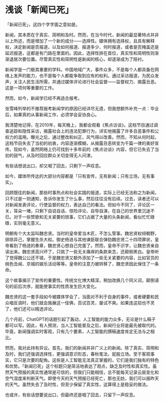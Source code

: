 # 浅谈「新闻已死」

「新闻已死」，这四个字字面之意如是。

新闻，其本质在于真实、简明和及时。然而，在当今时代，新闻的最显著特点并非以上所述，而是增加了一个新的成分——选择性。媒体拥有选择权，且具有解释权，决定新闻是否报道，以及如何报道、报道多少、何时报道，或者是否掩盖还是延迟报道，这都是有门路在里面的。因此，选择性排在首位，真实性和简明性则渐渐退居次要位置。尽管真实性和简明性是新闻的核心，却逐渐成为了陪衬。

新闻学是一门极其重要的学科。中国地域广大，事件众多，不是每个人都具备在网络上发声的能力，也不是每个人都能争取到应有的权利。通过采访报道，为民众发声，关注人民生活所需，并通过媒体评论进行社会监督——监督权力、揭露丑恶。这是一项何等重要的工作。

然而，如今，新闻学已经不再适合报考。

张雪峰列举的不推荐报考新闻学的原因已经详尽无遗，但我想额外补充一点：毕业后，如果真的从事新闻工作，必须学会妥协良心。

我清楚地记得，在2010年，每天晚上，我都会观看《焦点访谈》。这档节目通过调查追踪和隐性采访，揭露社会上的违法犯罪行为，详实地揭露了许多丑恶事件和公权力的滥用。曝光之后，通过整改和纠正，风气得以改善。然而，不知从何时起，这档节目失去了当初的初衷，内容逐渐模糊，从揭露丑恶转变为千篇一律的美好宣传。现如今，虽然网络上仍可找到十多年前的《焦点访谈》内容，但它已失去了当初的锐气，从及时回应群众关切变得无人问津。

有些话想说出口，却又咽了回去，只剩下一声叹息。

如今，媒体所传达的大部分内容都是「只有宣传，无有新闻；只有立场，无有事实」。

回顾既往的新闻，那些时事热点和社会实践的报道，实际上已经无法称之为新闻，只不过是一则通知，告诉你发生了什么事，然后往往没有后续。过去，读者还可以对新闻发表评论，行使监督的权力，表达自己的看法。但如今不同了，评论区一关，耳朵一堵，只剩下自说自话、惊险评论、自导自演，在自己的世界里沉迷不已。对于一些赞歌和无关紧要的琐事，它们占据了大量的头条新闻，看似忙忙碌碌，实则毫无意义。

明朝有个大太监叫魏忠贤。当时的皇帝爱当木匠，不怎么管事。魏忠贤权倾朝野，排除异己，掌握生杀大权。御史杨涟与其他谏臣联合弹劾魏忠贤二十四项罪状，皇帝看到了杨涟的奏章，魏忠贤心想自己完蛋了。然而，皇帝不识字，让魏忠贤亲自读出来。魏忠贤高兴坏了，只挑了一些无关痛痒的条款来念，还颠倒黑白。皇帝听了觉得魏公公还不错，于是魏忠贤又额外添加了一些无关紧要的内容，比如官员的桃色丑闻、京城的娱乐活动等等。皇帝的注意力被转移了，魏忠贤因此保住了一条命。

这个故事揭示了宣传的重要性。传统文化博大精深，稍加改换几个同义词，颠倒语句的前后次序，就能使事实的性质发生巨大变化。

魏忠贤的这一套手段如今被媒体学会了，当面对不利于自身的事件，或者硬要和民众唱反调时，他们就会施展这一伎俩，百试百灵，屡试不爽。如果连这招也不灵了，他们还可以精选评论。

几个月前，ChatGPT的话题引起了轰动，人工智能的能力众多，无论是什么稿子都可以写。因此，有人预测，当人工智能普及之后，新闻行业将是最先被取代的。毕竟，新闻强调实时客观，只有几个要素，人工智能的撰稿速度肯定无法与之相比。

然而，我对此持有异议。首先，我们的新闻并非广义上的新闻。除了真实、简明和及时，我们还强调选择性，更强调意识形态，春秋笔法，屁股立场。至于客观事实，它只是次要的配角。这些是人工智能无法真正掌握的，它们是我们独有的特色和优势。「新闻已死」这个标题只是简洁地表达了观点，缺乏及时性和真实性。虽然天气预报的真实性通常是可信的，但我们只能相信，总不能每天记录云层变化和空气湿度来判断天气。即使今天的天气预报已经死亡，那也无妨，我们可以报昨天的天气。虽然失去了及时性，但至少保留了真实性，这算得上是稳妥的做法。

也或许，有些话想要说出口，但最终还是咽了回去，只留下一声叹息。
